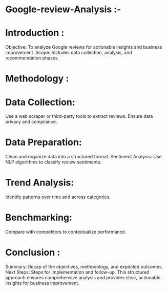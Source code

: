 # Google-review-Analysis :-

# Introduction :

Objective: To analyze Google reviews for actionable insights and business improvement.
Scope: Includes data collection, analysis, and recommendation phases.

# Methodology :

# Data Collection:

Use a web scraper or third-party tools to extract reviews.
Ensure data privacy and compliance.

# Data Preparation:

Clean and organize data into a structured format.
Sentiment Analysis:
Use NLP algorithms to classify review sentiments.

# Trend Analysis:

Identify patterns over time and across categories.

# Benchmarking:

Compare with competitors to contextualize performance.

# Conclusion :

Summary: Recap of the objectives, methodology, and expected outcomes.
Next Steps: Steps for implementation and follow-up.
This structured approach ensures comprehensive analysis and provides clear, actionable insights for business improvement.
